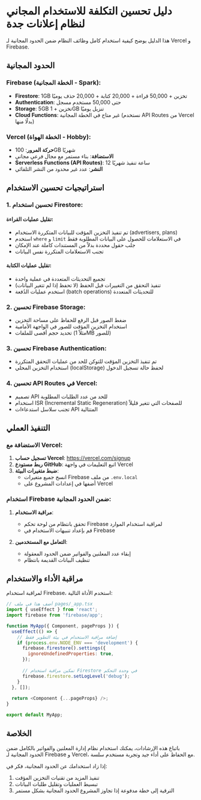 # دليل تحسين التكلفة للاستخدام المجاني لنظام إعلانات جدة

هذا الدليل يوضح كيفية استخدام كامل وظائف النظام ضمن الحدود المجانية لـ Vercel و Firebase.

## الحدود المجانية

### Firebase (الخطة المجانية - Spark):
- **Firestore**: 1GB تخزين + 50,000 قراءة + 20,000 كتابة + 20,000 حذف يوميًا
- **Authentication**: حتى 50,000 مستخدم مسجل
- **Storage**: 5GB تخزين + 1GB تنزيل يوميًا
- **Cloud Functions**: غير متاح في الخطة المجانية (نستخدم API Routes من Vercel بدلًا منها)

### Vercel (الخطة الهواة - Hobby):
- **حركة المرور**: 100GB شهريًا
- **الاستضافة**: بناء مستمر مع مجال فرعي مجاني
- **Serverless Functions (API Routes)**: 12 ساعة تنفيذ شهريًا
- **النشر**: عدد غير محدود من النشر التلقائي

## استراتيجيات تحسين الاستخدام

### 1. تحسين استخدام Firestore:

#### تقليل عمليات القراءة:
- تم تنفيذ التخزين المؤقت للبيانات المتكررة الاستخدام (advertisers, plans)
- استخدم `where` و `limit` في الاستعلامات للحصول على البيانات المطلوبة فقط
- جلب حقول محددة بدلاً من المستندات كاملة عند الإمكان
- تجنب الاستعلامات المتكررة نفس البيانات

#### تقليل عمليات الكتابة:
- تجميع التحديثات المتعددة في عملية واحدة
- تنفيذ التحقق من التغييرات قبل الحفظ (لا تحفظ إذا لم تتغير البيانات)
- استخدم عمليات الدُفعة (batch operations) للتحديثات المتعددة

### 2. تحسين Firebase Storage:

- ضغط الصور قبل الرفع للحفاظ على مساحة التخزين
- استخدام التخزين المؤقت للصور في الواجهة الأمامية
- تحديد حجم أقصى للملفات (مثلاً 1MB للصور)

### 3. تحسين Firebase Authentication:

- تم تنفيذ التخزين المؤقت للتوكن للحد من عمليات التحقق المتكررة
- استخدام التخزين المحلي (localStorage) لحفظ حالة تسجيل الدخول

### 4. تحسين API Routes في Vercel:

- تصميم API للحد من عدد الطلبات المطلوبة
- استخدام ISR (Incremental Static Regeneration) للصفحات التي تتغير قليلاً
- تجنب سلاسل استدعاءات API المتتالية

## التنفيذ العملي

### الاستضافة مع Vercel:

1. **تسجيل حساب Vercel**: https://vercel.com/signup
2. **ربط مستودع GitHub**: اتبع التعليمات في واجهة Vercel
3. **ضبط متغيرات البيئة**:
   - انسخ جميع متغيرات Firebase من ملف `.env.local`
   - أضفها في إعدادات المشروع على Vercel

### استخدام Firebase ضمن الحدود المجانية:

1. **مراقبة الاستخدام**:
   - تحقق بانتظام من لوحة تحكم Firebase لمراقبة استخدام الموارد
   - قم بإعداد تنبيهات الاستخدام في Firebase

2. **التعامل مع المستخدمين**:
   - إبقاء عدد المعلنين والفواتير ضمن الحدود المعقولة
   - تنظيف البيانات القديمة بانتظام

## مراقبة الأداء والاستخدام

لمراقبة استخدام Firebase، استخدم الأداة التالية:

```javascript
// أضف هذا في ملف pages/_app.tsx
import { useEffect } from 'react';
import firebase from 'firebase/app';

function MyApp({ Component, pageProps }) {
  useEffect(() => {
    // إضافة مراقبة الاستخدام في بيئة التطوير فقط
    if (process.env.NODE_ENV === 'development') {
      firebase.firestore().settings({
        ignoreUndefinedProperties: true,
      });
      
      // تمكين مراقبة استخدام Firestore في وحدة التحكم
      firebase.firestore.setLogLevel('debug');
    }
  }, []);
  
  return <Component {...pageProps} />;
}

export default MyApp;
```

## الخلاصة

باتباع هذه الإرشادات، يمكنك استخدام نظام إدارة المعلنين والفواتير بالكامل ضمن الحدود المجانية لـ Firebase و Vercel، مع الحفاظ على أداء جيد وتجربة مستخدم سلسة.

إذا زاد استخدامك عن الحدود المجانية، فكر في:
1. تنفيذ المزيد من تقنيات التخزين المؤقت
2. تبسيط العمليات وتقليل طلبات البيانات
3. الترقية إلى خطة مدفوعة إذا تجاوز المشروع الحدود المجانية بشكل مستمر 
